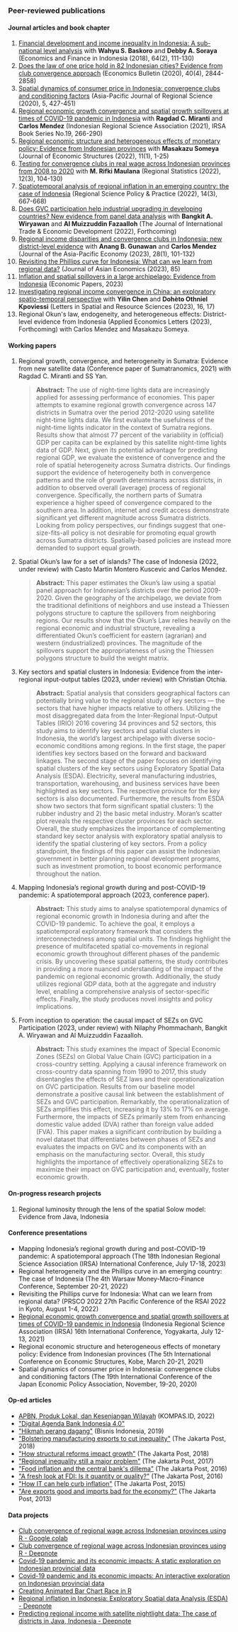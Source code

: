 ### Peer-reviewed publications

#### Journal articles and book chapter
1.  [Financial development and income inequality in Indonesia: A sub-national level analysis](https://scholarhub.ui.ac.id/cgi/viewcontent.cgi?article=1065&context=efi) with **Wahyu S. Baskoro** and **Debby A. Soraya** (Economics and Finance in Indonesia (2018), 64(2), 111-130)
2. [Does the law of one price hold in 82 Indonesian cities? Evidence from club
convergence approach](http://www.accessecon.com/Pubs/EB/2020/Volume40/EB-20-V40-I4-P248.pdf) (Economics Bulletin (2020), 40(4), 2844-2858)
3. [Spatial dynamics of consumer price in Indonesia: convergence clubs and conditioning factors](https://link.springer.com/article/10.1007/s41685-020-00178-0) (Asia-Pacific Journal of Regional Science (2020), 5, 427-451)
4. [Regional economic growth convergence and spatial growth spillovers at times of COVID-19 pandemic in Indonesia](https://books.google.co.jp/books?hl=id&lr=&id=D1NKEAAAQBAJ&oi=fnd&pg=PA31&dq=harry+aginta&ots=O--2oOV2BJ&sig=dAVXE5oVshlODp9d27-gtW4fBlg&redir_esc=y#v=onepage&q=harry%20aginta&f=false) with **Ragdad C. Miranti** and **Carlos Mendez** (Indonesian Regional Science Association (2021), IRSA Book Series No.19, 266-290)
5. [Regional economic structure and heterogeneous effects of monetary policy: Evidence from Indonesian provinces](https://journalofeconomicstructures.springeropen.com/articles/10.1186/s40008-021-00260-6) with **Masakazu Someya** (Journal of Economic Structures (2022), 11(1), 1-25)
6. [Testing for convergence clubs in real wage across Indonesian provinces from 2008 to 2020](https://www.ksh.hu/statszemle_archive/regstat/2022/2022_03/rs120305.pdf) with **M. Rifki Maulana** (Regional Statistics (2022), 12(3), 104-130) 
7. [Spatiotemporal analysis of regional inflation in an emerging country: the case of Indonesia](https://rsaiconnect.onlinelibrary.wiley.com/doi/abs/10.1111/rsp3.12539) (Regional Science Policy & Practice (2022), 14(3), 667-668)
8. [Does GVC participation help industrial upgrading in developing countries? New evidence from panel data analysis](https://www.tandfonline.com/eprint/GYEJUKDXVCTYNW5TZESE/full?target=10.1080/09638199.2022.2149840) with **Bangkit A. Wiryawan** and **Al Muizzuddin Fazaalloh** (The Journal of International Trade & Economic Development (2022), Forthcoming)
9. [Regional income disparities and convergence clubs in Indonesia: new district-level evidence](https://www.tandfonline.com/doi/abs/10.1080/13547860.2020.1868107) with **Anang B. Gunawan** and **Carlos Mendez** (Journal of the Asia-Pacific Economy (2023), 28(1), 101-132)
10. [Revisiting the Phillips curve for Indonesia: What can we learn from regional data?](https://www.sciencedirect.com/science/article/pii/S104900782300012X?dgcid=author) (Journal of Asian Economics (2023), 85)
11. [Inflation and spatial spillovers in a large archipelago: Evidence from Indonesia](https://onlinelibrary.wiley.com/share/author/PJZHFUTKNPKY2DTTZWCM?target=10.1111/1759-3441.12381) (Economic Papers, 2023)
12. [Investigating regional income convergence in China: an exploratory spatio-temporal perspective](https://link.springer.com/article/10.1007/s12076-023-00343-x) with **Yilin Chen** and **Dohèto Othniel Kpoviessi** (Letters in Spatial and Resource Sciences (2023), 16, 17)
13. Regional Okun's law, endogeneity, and heterogeneous effects: District-level evidence from Indonesia (Applied Economics Letters (2023), Forthcoming) with Carlos Mendez and Masakazu Someya.

#### Working papers
1. Regional growth, convergence, and heterogeneity in Sumatra: Evidence from new satellite data (Conference paper of Sumatranomics, 2021) with Ragdad C. Miranti and SS Yan.
   > **Abstract:** The use of night-time lights data are increasingly applied for assessing performance of economies. This paper attempts to examine regional growth convergence across 147 districts in Sumatra over the period 2012-2020 using satellite night-time lights data. We first evaluate the usefulness of the night-time lights indicator in the context of Sumatra regions. Results show that almost 77 percent of the variability in (official) GDP per capita can be explained by this satellite night-time lights data of GDP. Next, given its potential advantage for predicting regional GDP, we evaluate the existence of convergence and the role of spatial heterogeneity across Sumatra districts. Our findings support the evidence of heterogeneity both in convergence patterns and the role of growth determinants across districts, in addition to observed overall (average) process of regional convergence. Specifically, the northern parts of Sumatra experience a higher speed of convergence compared to the southern area. In addition, internet and credit access demonstrate significant yet different magnitude across Sumatra districts. Looking from policy perspectives, our findings suggest that one-size-fits-all policy is not desirable for promoting equal growth across Sumatra districts. Spatially-based policies are instead more demanded to support equal growth.
     
2. Spatial Okun’s law for a set of islands? The case of Indonesia (2022, under review) with Casto Martin Montero Kuscevic and Carlos Mendez.
   > **Abstract:** This paper estimates the Okun’s law using a spatial panel approach for Indonesian’s districts over the period 2009-2020. Given the geography of the archipelago, we deviate from the traditional definitions of neighbors and use instead a Thiessen polygons structure to capture the spillovers from neighboring regions. Our results show that the Okun’s Law relies heavily on the regional economic and industrial structure, revealing a differentiated Okun’s coefficient for eastern (agrarian) and western (industrialized) provinces. The magnitude of the spillovers support the appropriateness of using the Thiessen polygons structure to build the weight matrix.

3. Key sectors and spatial clusters in Indonesia: Evidence from the inter-regional input-output tables (2023, under review) with Christian Otchia.
   > **Abstract:** Spatial analysis that considers geographical factors can potentially bring value to the regional study of key sectors — the sectors that have higher impacts relative to others. Utilizing the most disaggregated data from the Inter-Regional Input-Output Tables (IRIO) 2016 covering 34 provinces and 52 sectors, this study aims to identify key sectors and spatial clusters in Indonesia, the world’s largest archipelago with diverse socio-economic conditions among regions. In the first stage, the paper identifies key sectors based on the forward and backward linkages. The 
second stage of the paper focuses on identifying spatial clusters of the key sectors using Exploratory Spatial Data Analysis (ESDA). Electricity, several manufacturing industries, transportation, warehousing, and business services have been highlighted as key sectors. The respective province for the key sectors is also documented. Furthermore, the results from ESDA show two sectors that form significant spatial clusters: 1) the rubber industry and 2) the basic metal industry. Moran’s scatter plot reveals the respective cluster provinces for each sector. Overall, the study emphasizes the importance of complementing standard key sector analysis with exploratory spatial analysis to identify the spatial clustering of key sectors. From a policy standpoint, the findings of this paper can assist the Indonesian government in better planning regional development programs, such as investment promotion, to boost economic performance throughout the nation.

4. Mapping Indonesia’s regional growth during and post-COVID-19 pandemic: A spatiotemporal approach (2023, conference paper).
   > **Abstract:** This study aims to analyse spatiotemporal dynamics of regional economic growth in Indonesia during and after the COVID-19 pandemic. To achieve the goal, it employs a spatiotemporal exploratory framework that considers the interconnectedness among spatial units. The findings highlight the presence of multifaceted spatial co-movements in regional economic growth throughout different phases of the pandemic crisis. By uncovering these spatial patterns, the study contributes in providing a more nuanced understanding of the impact of the pandemic on regional economic growth. Additionally, the study utilizes regional GDP data, both at the aggregate and industry level, enabling a comprehensive analysis of sector-specific effects. Finally, the study produces novel insights and policy implications.

5. From inception to operation: the causal impact of SEZs on GVC Participation (2023, under review) with Nilaphy Phommachanh, Bangkit A. Wiryawan and Al Muizzuddin Fazaalloh.
   > **Abstract:** This study examines the impact of Special Economic Zones (SEZs) on Global Value Chain (GVC) participation in a cross-country setting. Applying a causal inference framework on cross-country data spanning from 1990 to 2017, this study disentangles the effects of SEZ laws and their operationalization on GVC participation. Results from our baseline model demonstrate a positive causal link between the establishment of SEZs and GVC participation. Remarkably, the operationalization of SEZs amplifies this effect, increasing it by 13% to 17% on average. Furthermore, the impacts of SEZs primarily stem from enhancing domestic value added (DVA) rather than foreign value added (FVA). This paper makes a significant contribution by building a novel dataset that differentiates between phases of SEZs and evaluates the impacts on GVC and its components with an emphasis on the manufacturing sector. Overall, this study highlights the importance of effectively operationalizing SEZs to maximize their impact on GVC participation and, eventually, foster economic growth.

#### On-progress research projects
1. Regional luminosity through the lens of the spatial Solow model: Evidence from Java, Indonesia

#### Conference presentations
- Mapping Indonesia’s regional growth during and post-COVID-19 pandemic: A spatiotemporal approach (The 18th Indonesian Regional Science Association (IRSA) International Conference, July 17-18, 2023)
- Regional heterogeneity and the Phillips curve in an emerging country: The case of Indonesia (The 4th Warsaw Money-Macro-Finance Conference, September 20-21, 2022)
- Revisiting the Phillips curve for Indonesia: What can we learn from regional data? (PRSCO 2022 27th Pacific Conference of the RSAI 2022 in Kyoto, August 1-4, 2022)
- [Regional economic growth convergence and spatial growth spillovers at times of COVID-19 pandemic in Indonesia](https://haginta.github.io/IRSA-slides/IRSA_slides.html#1) (Indonesia Regional Science Association (IRSA) 16th International Conference, Yogyakarta, July 12-13, 2021)
- Regional economic structure and heterogeneous effects of monetary policy: Evidence from Indonesian provinces (The 5th International Conference on Economic Structures, Kobe, March 20-21, 2021)
- Spatial dynamics of consumer price in Indonesia: convergence clubs and conditioning factors (The 19th International Conference of the Japan Economic Policy Association, November, 19-20, 2020)

#### Op-ed articles
- [APBN, Produk Lokal, dan Kesenjangan Wilayah](https://www.kompas.id/baca/artikel-opini/2022/04/03/apbn-produk-lokal-dan-kesenjangan-wilayah) (KOMPAS.ID, 2022)
- ["Digital Agenda Bank Indonesia 4.0"](https://rpubs.com/haginta/digitalagendabi40)
- ["Hikmah perang dagang"](https://koran.bisnis.com/m/read/20190625/251/937289/perdagangan-global-hikmah-perang-dagang) (Bisnis Indonesia, 2019)
- ["Bolstering manufacturing exports to cut inequality"](https://www.thejakartapost.com/news/2018/06/25/bolstering-manufacturing-exports-cut-inequality.html) (The Jakarta Post, 2018) 
- ["How structural reforms impact growth"](https://www.thejakartapost.com/academia/2018/04/09/how-structural-reforms-impact-growth.html) (The Jakarta Post, 2018) 
- ["Regional inequality still a major problem"](https://www.thejakartapost.com/academia/2017/05/09/regional-inequality-still-a-major-problem.html) (The Jakarta Post, 2017)
- ["Food inflation and the central bank's dillema"](https://www.thejakartapost.com/academia/2016/11/03/food-inflation-and-the-central-banks-dilemma.html) (The Jakarta Post, 2016)
- ["A fresh look at FDI: Is it quantity or quality?"](https://www.thejakartapost.com/news/2016/01/28/a-fresh-look-fdi-is-it-quantity-or-quality.html) (The Jakarta Post, 2016)
- ["How IT can help curb inflation"](https://www.thejakartapost.com/news/2015/11/19/how-it-can-help-curb-inflation.html) (The Jakarta Post, 2015)
- ["Are exports good and imports bad for the economy?"](https://www.thejakartapost.com/news/2013/03/15/are-exports-good-and-imports-bad-economy.html) (The Jakarta Post, 2013)

#### Data projects
- [Club convergence of regional wage across Indonesian provinces using R - Google colab](https://colab.research.google.com/drive/1Y0IMGj0yLDQcIwfp_1XJowGND7yWcuwZ?usp=sharing)
- [Club convergence of regional wage across Indonesian provinces using R - Deepnote](https://deepnote.com/@harry-aginta/R-Club-convergence-of-regional-wage-across-Indonesian-provinces-in-R-ByLPKCPWQ-OuPjMPryU7aQ)
- [Covid-19 pandemic and its economic impacts: A static exploration on Indonesian provincial data](https://rpubs.com/haginta/covid19-econ-impacts-indonesia)
- [Covid-19 pandemic and its economic impacts: An interactive exploration on Indonesian provincial data](https://haginta.shinyapps.io/covid19-econ-impacts-indonesia/)
- [Creating Animated Bar Chart Race in R](https://rpubs.com/haginta/709479)
- [Regional inflation in Indonesia: Exploratory Spatial data Analysis (ESDA) - Deepnote](https://deepnote.com/@harry-aginta/Reg-inflation-Indonesia-Exploratory-Spatial-data-Analysis-ESDA-P8VbcfljQ5WyzeBH7V7C3Q)
- [Predicting regional income with satellite nightlight data: The case of districts in Java, Indonesia - Deepnote](https://deepnote.com/@harry-aginta/Predicting-regional-income-with-satellite-nightlight-_XJ6PKCoSRiFbRQW8nujTA)

